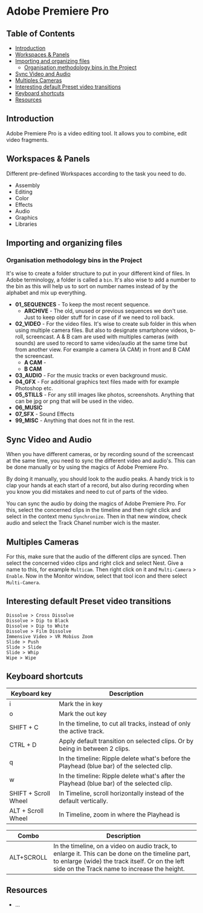 # Adobe Premiere Pro

## Table of Contents

- [Introduction](#introduction)
- [Workspaces & Panels](#workspaces--panels)
- [Importing and organizing files](#importing-and-organizing-files)
  - [Organisation methodology bins in the Project](#organisation-methodology-bins-in-the-project)
- [Sync Video and Audio](#sync-video-and-audio)
- [Multiples Cameras](#multiples-cameras)
- [Interesting default Preset video transitions](#interesting-default-preset-video-transitions)
- [Keyboard shortcuts](#keyboard-shortcuts)
- [Resources](#resources)

## Introduction

Adobe Premiere Pro is a video editing tool. It allows you to combine, edit video fragments.

## Workspaces & Panels

Different pre-defined Workspaces according to the task you need to do.

- Assembly
- Editing
- Color
- Effects
- Audio
- Graphics
- Libraries

## Importing and organizing files

### Organisation methodology bins in the Project

It's wise to create a folder structure to put in your different kind of files. In Adobe terminology, a folder is called a `bin`. It's also wise to add a number to the bin as this will help us to sort on number names instead of by the alphabet and mix up everything.

* **01_SEQUENCES** - To keep the most recent sequence.
  * **ARCHIVE** - The old, unused or previous sequences we don't use. Just to keep older stuff for in case of if we need to roll back.
* **02_VIDEO** - For the video files. It's wise to create sub folder in this when using multiple camera files. But also to designate smartphone videos, b-roll, screencast. A & B cam are used with multiples cameras (with sounds) are used to record to same video/audio at the same time but from another view. For example a camera (A CAM) in front and B CAM the screencast. 
  * **A CAM** - 
  * **B CAM**
* **03_AUDIO** - For the music tracks or even background music.
* **04_GFX** - For additional graphics text files made with for example Photoshop etc.
* **05_STILLS** - For any still images like photos, screenshots. Anything that can be jpg or png that will be used in the video.
* **06_MUSIC**
* **07_SFX** - Sound Effects
* **99_MISC** - Anything that does not fit in the rest.

## Sync Video and Audio

When you have different cameras, or by recording sound of the screencast at the same time, you need to sync the different video and audio's. This can be done manually or by using the magics of Adobe Premiere Pro.

By doing it manually, you should look to the audio peaks. A handy trick is to clap your hands at each start of a record, but also during recording when you know you did mistakes and need to cut of parts of the video. 

You can sync the audio by doing the magics of Adobe Premiere Pro. For this, select the concerned clips in the timeline and then right click and select in the context menu `Synchronize`. Then in that new window, check audio and select the Track Chanel number wich is the master.

## Multiples Cameras

For this, make sure that the audio of the different clips are synced. Then select the concerned video clips and right click and select Nest. Give a name to this, for example `Multicam`. Then right click on it and `Multi-Camera` > `Enable`. Now in the Monitor window, select that tool icon and there select `Multi-Camera`.

## Interesting default Preset video transitions

    Dissolve > Cross Dissolve
    Dissolve > Dip to Black
    Dissolve > Dip to White
    Dissolve > Film Dissolve
    Immensive Video > VR Mobius Zoom
    Slide > Push
    Slide > Slide
    Slide > Whip
    Wipe > Wipe

## Keyboard shortcuts

| Keyboard key | Description |
|---|---|
| i | Mark the in key |
| o | Mark the out key |
| SHIFT + C | In the timeline, to cut all tracks, instead of only the active track. |
| CTRL + D | Apply default transition on selected clips. Or by being in between 2 clips. |
| q | In the timeline: Ripple delete what's before the Playhead (blue bar) of the selected clip. |
| w | In the timeline: Ripple delete what's after the Playhead (blue bar) of the selected clip. |
|SHIFT + Scroll Wheel | In Timeline, scroll horizontally instead of the default vertically. |
| ALT + Scroll Wheel | In Timeline, zoom in where the Playhead is|

| Combo | Description |
|---|---|
ALT+SCROLL | In the timeline, on a video on audio track, to enlarge it. This can be done on the timeline part, to enlarge (wide) the track itself. Or on the left side on the Track name to increase the height. |

## Resources

* ...
